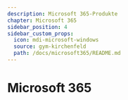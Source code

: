 ```yaml
---
description: Microsoft 365-Produkte
chapter: Microsoft 365
sidebar_position: 4
sidebar_custom_props:
  icon: mdi-microsoft-windows
  source: gym-kirchenfeld
  path: /docs/microsoft365/README.md
---
```


# Microsoft 365




<FeatureCategories/>


